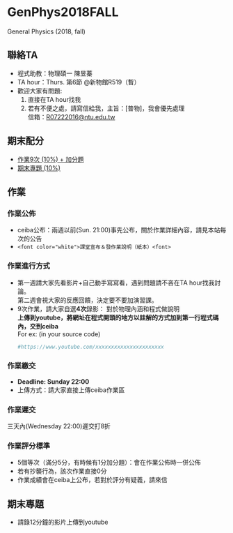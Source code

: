 # GenPhys2018FALL
General Physics (2018, fall)

## 聯絡TA  
* 程式助教：物理碩一 陳昱蓁  
* TA hour：Thurs. 第6節 @新物館R519（暫）  
* 歡迎大家有問題:  
  1. 直接在TA hour找我  
  2. 若有不便之處，請寫信給我，主旨：[普物]，我會優先處理  
     信箱：R07222016@ntu.edu.tw  

## 期末配分
+ [作業9次 (10%) + 加分題](https://github.com/janice-cat/GenPhys2018FALL/blob/master/README.md#作業)  
+ [期末專題 (10%)](https://github.com/janice-cat/GenPhys2018FALL/blob/master/README.md#期末專題)  
        
## 作業  
### 作業公佈  
+ ceiba公布：兩週以前(Sun. 21:00)事先公布，關於作業詳細內容，請見本站每次的公告  
+ `<font color="white">課堂宣布＆發作業說明（紙本）<font>`  
  
### 作業進行方式  
+ 第一週請大家先看影片+自己動手寫寫看，遇到問題請不吝在TA hour找我討論。  
  第二週會視大家的反應回饋，決定要不要加演習課。  
+ 9次作業，請大家自選**4次**錄影：
  對於物理內涵和程式做說明  
  **上傳到youtube，將網址在程式開頭的地方以註解的方式加到第一行程式碼內，交到ceiba**  
  For ex: (in your source code)  
  ```python
  #https://www.youtube.com/xxxxxxxxxxxxxxxxxxxxxx
  ```

### 作業繳交  
+ **Deadline: Sunday 22:00**  
+ 上傳方式：請大家直接上傳ceiba作業區  


### 作業遲交  
三天內(Wednesday 22:00)遲交打8折   

### 作業評分標準  
* 5個等次（滿分5分，有時候有1分加分題）：會在作業公佈時一併公佈  
* 若有抄襲行為，該次作業直接0分  
* 作業成績會在ceiba上公布，若對於評分有疑義，請來信  

## 期末專題  
+ 請錄12分鐘的影片上傳到youtube  
